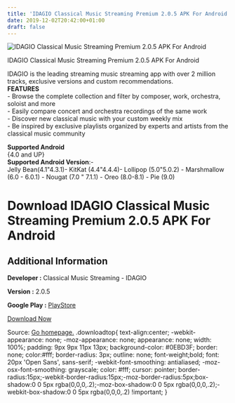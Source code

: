 ```yaml
---
title: 'IDAGIO Classical Music Streaming Premium 2.0.5 APK For Android'
date: 2019-12-02T20:42:00+01:00
draft: false
---
```


![IDAGIO Classical Music Streaming Premium 2.0.5 APK For Android](https://i1.wp.com/apkhome.net/wp-content/uploads/2019/12/IDAGIO-Classical-Music-Streaming-Premium-2.0.5.png "IDAGIO Classical Music Streaming Premium 2.0.5 APK For Android")

  

IDAGIO Classical Music Streaming Premium 2.0.5 APK For Android

IDAGIO is the leading streaming music streaming app with over 2 million tracks, exclusive versions and custom recommendations.  
**FEATURES**  
\- Browse the complete collection and filter by composer, work, orchestra, soloist and more  
\- Easily compare concert and orchestra recordings of the same work  
\- Discover new classical music with your custom weekly mix  
\- Be inspired by exclusive playlists organized by experts and artists from the classical music community

**Supported Android**  
{4.0 and UP}  
**Supported Android Version**:-  
Jelly Bean(4.1"4.3.1)- KitKat (4.4"4.4.4)- Lollipop (5.0"5.0.2) - Marshmallow (6.0 - 6.0.1) - Nougat (7.0 " 7.1.1) - Oreo (8.0-8.1) - Pie (9.0)

Download IDAGIO Classical Music Streaming Premium 2.0.5 APK For Android
=======================================================================

Additional Information
----------------------

**Developer :** Classical Music Streaming - IDAGIO

**Version :** 2.0.5

**Google Play :** [PlayStore](https://play.google.com/store/apps/details?id=com.idagio.app&hl=ru)

  

[Download Now](https://store4app.co/post/idagio-classical-music-streaming-premium-2-0-5-apk-for-android_1575308711)

  
Source: [Go homepage.](https://store4app.co/post/idagio-classical-music-streaming-premium-2-0-5-apk-for-android_1575308711) .downloadtop{ text-align:center; -webkit-appearance: none; -moz-appearance: none; appearance: none; width: 100%; padding: 9px 9px 11px 13px; background-color: #0EBD3F; border: none; color:#fff; border-radius: 3px; outline: none; font-weight;bold; font: 20px 'Open Sans', sans-serif; -webkit-font-smoothing: antialiased; -moz-osx-font-smoothing: grayscale; color: #fff; cursor: pointer; border-radius:15px;-webkit-border-radius:15px;-moz-border-radius:5px;box-shadow:0 0 5px rgba(0,0,0,.2);-moz-box-shadow:0 0 5px rgba(0,0,0,.2);-webkit-box-shadow:0 0 5px rgba(0,0,0,.2) !important; }